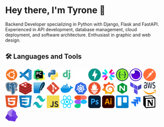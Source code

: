 # Hey there, I'm Tyrone 👋

Backend Developer specializing in Python with Django, Flask and FastAPI. Experienced in API development, database management, cloud deployment, and software architecture. Enthusiast in graphic and web design.

## 🛠️ Languages and Tools

<p>
  <img src="https://github.com/tyronejosee/tyronejosee/blob/main/assets/svg/ubuntu.svg" alt="ubuntu" width="40" height="40"/>
  <img src="https://github.com/tyronejosee/tyronejosee/blob/main/assets/vscode.svg" alt="vscode" width="40" height="40"/>
  <img src="https://github.com/tyronejosee/tyronejosee/blob/main/assets/svg/pycharm.svg" alt="pycharm" width="40" height="40"/>
  <img src="https://github.com/tyronejosee/tyronejosee/blob/main/assets/svg/python.svg" alt="python" width="40" height="40"/>
  <img src="https://github.com/tyronejosee/tyronejosee/blob/main/assets/svg/django.svg" alt="django" width="40" height="40"/>
  <img src="https://github.com/tyronejosee/tyronejosee/blob/main/assets/svg/flask.svg" alt="flask" width="40" height="40"/>
  <img src="https://github.com/tyronejosee/tyronejosee/blob/main/assets/svg/fastapi.svg" alt="fastapi" width="40" height="40"/>
  <img src="https://github.com/tyronejosee/tyronejosee/blob/main/assets/svg/jwt.svg" alt="jwt" width="40" height="40"/>
  <img src="https://github.com/tyronejosee/tyronejosee/blob/main/assets/svg/swagger.svg" alt="swagger" width="40" height="40"/>
  <img src="https://github.com/tyronejosee/tyronejosee/blob/main/assets/svg/insomnia.svg" alt="insomnia" width="40" height="40"/>
  <img src="https://github.com/tyronejosee/tyronejosee/blob/main/assets/svg/postman.svg" alt="postman" width="40" height="40"/>
  <img src="https://github.com/tyronejosee/tyronejosee/blob/main/assets/postgresql.svg" alt="postgresql" width="40" height="40"/>
  <img src="https://github.com/tyronejosee/tyronejosee/blob/main/assets/svg/redis.svg" alt="redis" width="40" height="40"/>
  <img src="https://github.com/tyronejosee/tyronejosee/blob/main/assets/sqlite.svg" alt="sqlite" width="40" height="40"/>
  <img src="https://github.com/tyronejosee/tyronejosee/blob/main/assets/svg/git.svg" alt="git" width="40" height="40"/>
  <img src="https://github.com/tyronejosee/tyronejosee/blob/main/assets/svg/docker.svg" alt="docker" width="40" height="40"/>
  <img src="https://github.com/tyronejosee/tyronejosee/blob/main/assets/svg/kubernetes.svg" alt="kubernetes" width="40" height="40"/>
  <img src="https://github.com/tyronejosee/tyronejosee/blob/main/assets/svg/prometheus.svg" alt="prometheus" width="40" height="40"/>
  <img src="https://github.com/tyronejosee/tyronejosee/blob/main/assets/svg/grafana.svg" alt="grafana" width="40" height="40"/>  
  <img src="https://github.com/tyronejosee/tyronejosee/blob/main/assets/nginx2.svg" alt="nginx" width="40" height="40"/>
  <img src="https://github.com/tyronejosee/tyronejosee/blob/main/assets/svg/terraform.svg" alt="terraform" width="40" height="40"/>
  <img src="https://github.com/tyronejosee/tyronejosee/blob/main/assets/svg/aws.svg" alt="aws" width="40" height="40"/>
  <img src="https://github.com/tyronejosee/tyronejosee/blob/main/assets/svg/html.svg" alt="html" width="40" height="40"/>
  <img src="https://github.com/tyronejosee/tyronejosee/blob/main/assets/svg/css.svg" alt="css" width="40" height="40"/>
  <img src="https://github.com/tyronejosee/tyronejosee/blob/main/assets/svg/tailwindcss.svg" alt="tailwindcss" width="40" height="40"/>
  <img src="https://github.com/tyronejosee/tyronejosee/blob/main/assets/svg/javascript.svg" alt="javascript" width="40" height="40"/>
  <img src="https://github.com/tyronejosee/tyronejosee/blob/main/assets/svg/react.svg" alt="react" width="40" height="40"/>
  <img src="https://github.com/tyronejosee/tyronejosee/blob/main/assets/svg/figma.svg" alt="figma" width="40" height="40"/>
  <img src="https://github.com/tyronejosee/tyronejosee/blob/main/assets/svg/photoshop.svg" alt="photoshop" width="40" height="40"/>
  <img src="https://github.com/tyronejosee/tyronejosee/blob/main/assets/svg/illustrator.svg" alt="illustrator" width="40" height="40"/>
  <img src="https://github.com/tyronejosee/tyronejosee/blob/main/assets/svg/trello.svg" alt="trello" width="40" height="40"/>
  <img src="https://github.com/tyronejosee/tyronejosee/blob/main/assets/jira.svg" alt="Jira" width="40" height="40"/>
  <img src="https://github.com/tyronejosee/tyronejosee/blob/main/assets/notion.svg" alt="notion" width="40" height="40"/>
  <img src="https://github.com/tyronejosee/tyronejosee/blob/main/assets/svg/obsidian.svg" alt="obsidian" width="40" height="40"/>
</p>
